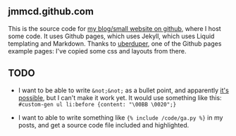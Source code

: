 jmmcd.github.com
----------------

This is the source code for
[my blog/small website on github](http://jmmcd.github.com), where I
host some code. It uses Github pages, which uses Jekyll, which uses
Liquid templating and Markdown. Thanks to
[uberduper](http://danhixon.github.com/), one of the Github pages
example pages: I've copied some css and layouts from there.



TODO
----

* I want to be able to write ```&not;&not;``` as a bullet point, and
apparently
[it's possible](http://www.alistapart.com/articles/taminglists/), but
I can't make it work yet. It would use something like this:
```#custom-gen ul li:before {content: "\00BB \0020";}```


* I want to able to write something like ```{% include /code/ga.py
%}``` in my posts, and get a source code file included and
highlighted.
